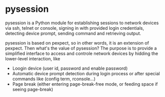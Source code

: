 # pysession
pysession is a Python module for establishing sessions to network devices via ssh, telnet or console, signing in with provided login credentials, detecting device prompt, sending command and retrieving output. 

pysession is based on pexpect, so in other words, it is an extension of pexpect. Then what's the value of pysession? The purpose is to provide a simplified interface to access and controle network devices by hidding the lower-level interaction, like
* Loogin device (user id, password and enable password)
* Automatic device prompt detection during login process or after special commands like (config term, rconsole...)
* Page break (either entering page-break-free mode, or feeding space if seeing page-break)
